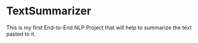 # TextSummarizer

This is my first End-to-End NLP Project that will help to summarize the text pasted to it.
